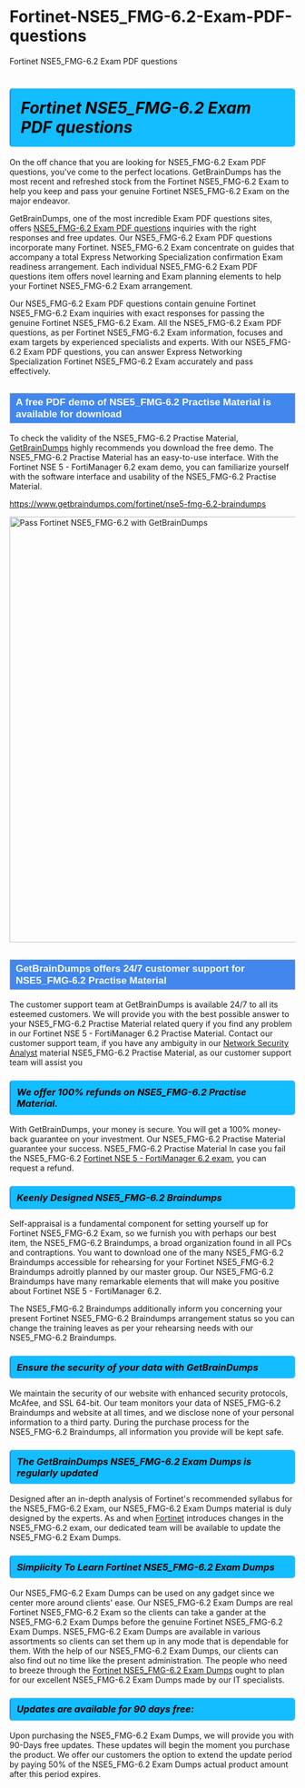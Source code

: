 # Fortinet-NSE5_FMG-6.2-Exam-PDF-questions
Fortinet NSE5_FMG-6.2 Exam PDF questions
<h1><strong><span style="display: block; color: #000000; background: #14BDFF; border: 0.5px solid #AED6F1; border-left: 3px solid #3498DB; padding: .6em; border-radius: 6px;">                     <em>Fortinet NSE5_FMG-6.2 <span class="exam_variation">Exam PDF questions</span> </em>                </span></strong>            </h1>                        <p>On the off chance that you are looking for NSE5_FMG-6.2 <span class="exam_variation">Exam PDF questions</span>, you've come to the perfect locations.             GetBrainDumps has the most recent and refreshed stock from the Fortinet NSE5_FMG-6.2 Exam to help you keep and pass your genuine Fortinet NSE5_FMG-6.2 Exam on the major endeavor.</p>                        <p>GetBrainDumps, one of the most incredible <span class="exam_variation">Exam PDF questions</span> sites, offers <a href="https://www.getbraindumps.com/fortinet/nse5-fmg-6.2-braindumps">NSE5_FMG-6.2 <span class="exam_variation">Exam PDF questions</span></a> inquiries with the right responses and free updates. Our NSE5_FMG-6.2 <span class="exam_variation">Exam PDF questions</span> incorporate             many Fortinet. NSE5_FMG-6.2 Exam concentrate on guides that accompany a total Express Networking Specialization confirmation Exam readiness arrangement. Each individual             NSE5_FMG-6.2 <span class="exam_variation">Exam PDF questions</span> item offers novel learning and Exam planning elements to help your Fortinet NSE5_FMG-6.2 Exam arrangement.</p>                        <p>Our NSE5_FMG-6.2 <span class="exam_variation">Exam PDF questions</span> contain genuine Fortinet NSE5_FMG-6.2 Exam inquiries with exact responses for passing the genuine Fortinet NSE5_FMG-6.2 Exam. All the NSE5_FMG-6.2 <span class="exam_variation">Exam PDF questions</span>,             as per Fortinet NSE5_FMG-6.2 Exam information, focuses and exam targets by experienced specialists and experts. With our NSE5_FMG-6.2 <span class="exam_variation">Exam PDF questions</span>, you can answer             Express Networking Specialization Fortinet NSE5_FMG-6.2 Exam accurately and pass effectively.</p>                        <h2 style="background: #4287ec; border: 1px solid #cccccc; padding: 5px 10px;">                <span style="color: #ffffff;">                    <span style="font-size: 11pt;">                        <span style="line-height: normal;">                            <span style="font-family: Calibri,sans-serif;">                                <strong>                                    <span style="font-size: 13.0pt;">A free PDF demo of NSE5_FMG-6.2 <span class="exam_variation2">Practise Material</span> is available for download</span>                                </strong>                            </span>                        </span>                    </span>                </span>            </h2>                        <p>To check the validity of the NSE5_FMG-6.2 <span class="exam_variation2">Practise Material</span>, <a href="https://www.getbraindumps.com/">GetBrainDumps</a> highly recommends you download the free demo. The NSE5_FMG-6.2 <span class="exam_variation2">Practise Material</span> has an easy-to-use interface.             With the Fortinet NSE 5 - FortiManager 6.2 exam demo, you can familiarize yourself with the software interface and usability of the NSE5_FMG-6.2 <span class="exam_variation2">Practise Material</span>.</p>                        <p><a href="https://www.getbraindumps.com/fortinet/nse5-fmg-6.2-braindumps">https://www.getbraindumps.com/fortinet/nse5-fmg-6.2-braindumps</a></p>                        <p><a href="https://www.getbraindumps.com/"><img src="https://www.getbraindumps.com/images/get-updated-exam-questions-with-discount-getbraindumps.jpg" class="postImage" alt="Pass Fortinet NSE5_FMG-6.2 with GetBrainDumps" width="750"></a></p>                            <h2 style="background: #4287ec; border: 1px solid #cccccc; padding: 5px 10px;">                <span style="color: #ffffff;">                    <span style="font-size: 11pt;">                        <span style="line-height: normal;">                            <span style="font-family: Calibri,sans-serif;">                                <strong>                                    <span style="font-size: 13.0pt;">GetBrainDumps offers 24/7 customer support for NSE5_FMG-6.2 <span class="exam_variation2">Practise Material</span> </span>                                </strong>                            </span>                        </span>                    </span>                </span>            </h2>                        <p>The customer support team at GetBrainDumps is available 24/7 to all its esteemed customers. We will provide you with the best possible answer to your NSE5_FMG-6.2 <span class="exam_variation2">Practise Material</span>            related query if you find any problem in our Fortinet NSE 5 - FortiManager 6.2 <span class="exam_variation2">Practise Material</span>. Contact our customer support team, if you have any ambiguity in             our <a href="https://www.getbraindumps.com/fortinet/nse-5-braindumps.html">Network Security Analyst</a> material NSE5_FMG-6.2 <span class="exam_variation2">Practise Material</span>, as our customer support team will assist you</p>                        <h3>                <strong>                    <span style="display: block; color: #000000; background: #14BDFF; border: 0.5px solid #AED6F1; border-left: 3px solid #3498DB; padding: .6em; border-radius: 6px;">                        <em>We offer 100% refunds on NSE5_FMG-6.2 <span class="exam_variation2">Practise Material</span>.</em>                    </span>                </strong>            </h3>                        <p>With GetBrainDumps, your money is secure. You will get a 100% money-back guarantee on your investment. Our NSE5_FMG-6.2 <span class="exam_variation2">Practise Material</span> guarantee your success.             NSE5_FMG-6.2 <span class="exam_variation2">Practise Material</span> In case you fail the NSE5_FMG-6.2 <a href="https://www.getbraindumps.com/fortinet/nse5-fmg-6.2-braindumps">Fortinet NSE 5 - FortiManager 6.2 exam</a>, you can request a refund.</p>                        <h3>                <strong>                    <span style="display: block; color: #000000; background: #14BDFF; border: 0.5px solid #AED6F1; border-left: 3px solid #3498DB; padding: .6em; border-radius: 6px;">                        <em>Keenly Designed NSE5_FMG-6.2 <span class="exam_variation3">Braindumps</span></em>                    </span>                </strong>            </h3>                        <p>Self-appraisal is a fundamental component for setting yourself up for Fortinet NSE5_FMG-6.2 Exam, so we furnish you with perhaps our best item, the NSE5_FMG-6.2 <span class="exam_variation3">Braindumps</span>,             a broad organization found in all PCs and contraptions. You want to download one of the many NSE5_FMG-6.2 <span class="exam_variation3">Braindumps</span> accessible for rehearsing for your             Fortinet NSE5_FMG-6.2 <span class="exam_variation3">Braindumps</span> adroitly planned by our master group. Our NSE5_FMG-6.2 <span class="exam_variation3">Braindumps</span> have many remarkable elements that will make you             positive about Fortinet NSE 5 - FortiManager 6.2.</p>                        <p>The NSE5_FMG-6.2 <span class="exam_variation3">Braindumps</span> additionally inform you concerning your present Fortinet NSE5_FMG-6.2 <span class="exam_variation3">Braindumps</span> arrangement status so you can change the training             leaves as per your rehearsing needs with our NSE5_FMG-6.2 <span class="exam_variation3">Braindumps</span>.</p>                        <h3>                <strong>                    <span style="display: block; color: #000000; background: #14BDFF; border: 0.5px solid #AED6F1; border-left: 3px solid #3498DB; padding: .6em; border-radius: 6px;">                        <em>Ensure the security of your data with GetBrainDumps </em>                    </span>                </strong>            </h3>                        <p>We maintain the security of our website with enhanced security protocols, McAfee, and SSL 64-bit. Our team monitors your data of NSE5_FMG-6.2 <span class="exam_variation3">Braindumps</span> and website at all times,             and we disclose none of your personal information to a third party. During the purchase process for the NSE5_FMG-6.2 <span class="exam_variation3">Braindumps</span>, all information you provide will be kept safe.</p>                        <h3>                <strong>                    <span style="display: block; color: #000000; background: #14BDFF; border: 0.5px solid #AED6F1; border-left: 3px solid #3498DB; padding: .6em; border-radius: 6px;">                        <em>The GetBrainDumps NSE5_FMG-6.2 <span class="exam_variation4">Exam Dumps</span> is regularly updated </em>                    </span>                </strong>            </h3>                        <p>Designed after an in-depth analysis of Fortinet's recommended syllabus for the NSE5_FMG-6.2 Exam, our NSE5_FMG-6.2 <span class="exam_variation4">Exam Dumps</span> material is duly designed by the experts.             As and when <a href="https://www.getbraindumps.com/fortinet-braindumps.html">Fortinet</a> introduces changes in the NSE5_FMG-6.2 exam, our dedicated team will be available to update the NSE5_FMG-6.2 <span class="exam_variation4">Exam Dumps</span>.</p>                        <h3>                <strong>                    <span style="display: block; color: #000000; background: #14BDFF; border: 0.5px solid #AED6F1; border-left: 3px solid #3498DB; padding: .6em; border-radius: 6px;">                        <em>Simplicity To Learn Fortinet NSE5_FMG-6.2 <span class="exam_variation4">Exam Dumps</span></em>                    </span>                </strong>            </h3>                        <p>Our NSE5_FMG-6.2 <span class="exam_variation4">Exam Dumps</span> can be used on any gadget since we center more around clients' ease. Our NSE5_FMG-6.2 <span class="exam_variation4">Exam Dumps</span> are real Fortinet NSE5_FMG-6.2 Exam             so the clients can take a gander at the NSE5_FMG-6.2 <span class="exam_variation4">Exam Dumps</span> before the genuine Fortinet NSE5_FMG-6.2 <span class="exam_variation4">Exam Dumps</span>. NSE5_FMG-6.2 <span class="exam_variation4">Exam Dumps</span> are available in various assortments             so clients can set them up in any mode that is dependable for them. With the help of our NSE5_FMG-6.2 <span class="exam_variation4">Exam Dumps</span>, our clients can also find out no time like the present administration.             The people who need to breeze through the <a href="https://www.getbraindumps.com/fortinet/nse5-fmg-6.2-braindumps">Fortinet NSE5_FMG-6.2 <span class="exam_variation4">Exam Dumps</span></a> ought to plan for our excellent NSE5_FMG-6.2 <span class="exam_variation4">Exam Dumps</span> made by our IT specialists.</p>                        <h3>                <strong>                    <span style="display: block; color: #000000; background: #14BDFF; border: 0.5px solid #AED6F1; border-left: 3px solid #3498DB; padding: .6em; border-radius: 6px;">                        <em>Updates are available for 90 days free:</em>                    </span>                </strong>            </h3>                        <p>Upon purchasing the NSE5_FMG-6.2 <span class="exam_variation4">Exam Dumps</span>, we will provide you with 90-Days free updates. These updates will begin the moment you purchase the product.             We offer our customers the option to extend the update period by paying 50% of the NSE5_FMG-6.2 <span class="exam_variation4">Exam Dumps</span> actual product amount after this period expires.</p>                    

